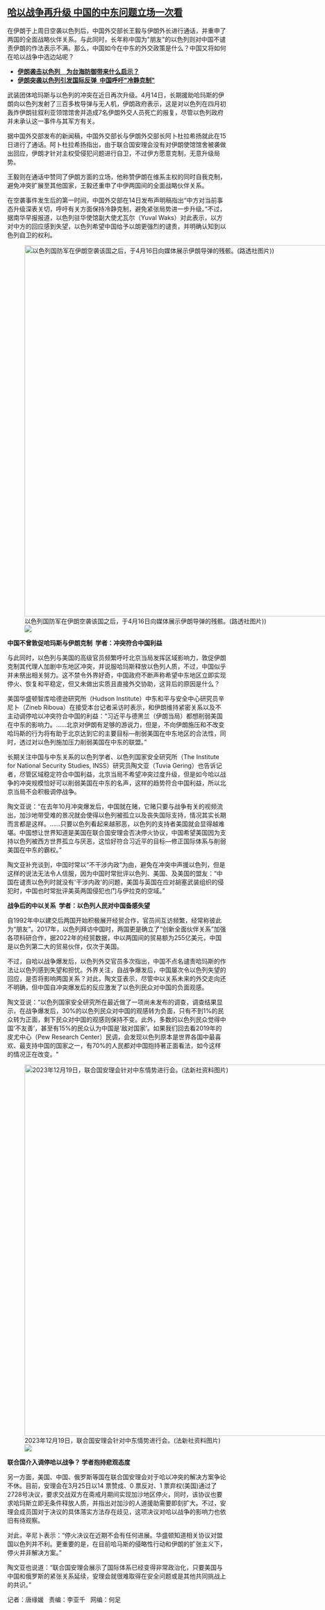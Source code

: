 <!--1713467820000-->
[哈以战争再升级 中国的中东问题立场一次看](https://www.rfa.org/mandarin/yataibaodao/junshiwaijiao/tj-04182024131347.html)
------

<p>在伊朗于上周日空袭以色列后，中国外交部长王毅与伊朗外长进行通话，并重申了两国的全面战略伙伴关系。与此同时，长年称中国为"朋友"的以色列则对中国不谴责伊朗的作法表示不满。那么，中国如今在中东的外交政策是什么？中国又将如何在哈以战争中选边站呢？</p><ul><li><strong><a class="state-published" href="https://www.rfa.org/mandarin/yataibaodao/junshiwaijiao/tj-04162024133913.html">伊朗袭击以色列　为台海防御带来什么启示？</a></strong></li><li><strong><a href="https://www.rfa.org/mandarin/yataibaodao/junshiwaijiao/jz-04142024110335.html">伊朗突袭以色列引发国际反弹  中国呼吁"冷静克制"</a></strong></li></ul><p>武装团体哈玛斯与以色列的冲突在近日再次升级。4月14日，长期援助哈玛斯的伊朗向以色列发射了三百多枚导弹与无人机，伊朗政府表示，这是对以色列在四月初轰炸伊朗驻叙利亚领馆馆舍并造成7名伊朗外交人员死亡的报复，尽管以色列政府并未承认这一事件与其军方有关。</p><p>据中国外交部发布的新闻稿，中国外交部长与伊朗外交部长阿卜杜拉希扬就此在15日进行了通话。阿卜杜拉希扬指出，由于联合国安理会没有对伊朗使馆馆舍被袭做出回应，伊朗才针对主权受侵犯问题进行自卫，不过伊方愿意克制，无意升级局势。</p><p>王毅则在通话中赞同了伊朗方面的立场，他称赞伊朗在维系主权的同时自我克制，避免冲突扩展至其他国家，王毅还重申了中伊两国间的全面战略伙伴关系。</p><p>在空袭事件发生后的第一时间，中国外交部在14日发布声明稿指出“中方对当前事态升级深表关切，呼吁有关方面保持冷静克制，避免紧张局势进一步升级。”不过，据南华早报报道，以色列驻华使馆副大使尤瓦尔（Yuval Waks）对此表示，以方对中方的回应感到失望，以色列希望中国给予以朗更强烈的谴责，并明确认知到以色列自卫的权利。</p><p><figure class="image-richtext image-inline captioned" style="width:1280px;"><img alt="以色列国防军在伊朗空袭该国之后，于4月16日向媒体展示伊朗导弹的残骸。(路透社图片))" height="854" src="https://www.rfa.org/mandarin/yataibaodao/junshiwaijiao/tj-04182024131347.html/2024-04-16t121817z_1035517466_rc2n77a8xk78_rtrmadp_3_israel-palestinians-iran-missile.jpg/@@images/d47390fe-54bf-48ec-9b6b-0e27055acd9e.jpeg" title="2024-04-16T121817Z_1035517466_RC2N77A8XK78_RTRMADP_3_ISRAEL-PALESTINIANS-IRAN-MISSILE.JPG" width="1280"/><figcaption class="image-caption">以色列国防军在伊朗空袭该国之后，于4月16日向媒体展示伊朗导弹的残骸。(路透社图片))</figcaption><small></small><div id="zoomattribute"><a data-caption="以色列国防军在伊朗空袭该国之后，于4月16日向媒体展示伊朗导弹的残骸。(路透社图片))" data-fancybox="" href="https://www.rfa.org/mandarin/yataibaodao/junshiwaijiao/tj-04182024131347.html/2024-04-16t121817z_1035517466_rc2n77a8xk78_rtrmadp_3_israel-palestinians-iran-missile.jpg" id="single_image" title="以色列国防军在伊朗空袭该国之后，于4月16日向媒体展示伊朗导弹的残骸。(路透社图片))"><img src="/++plone++rfa-resources/img/icon-zoom.png"/></a></div></figure></p><p><strong>中国不曾敦促哈玛斯与伊朗克制</strong><strong>  </strong><strong>学者：冲突符合中国利益</strong></p><p>与此同时，以色列与美国的高级官员频繁呼吁北京当局发挥区域影响力，敦促伊朗克制其代理人加剧中东地区冲突，并说服哈玛斯释放以色列人质，不过，中国似乎并未祭出相关努力。这不禁令外界好奇，中国政府不断声称希望中东地区立即实现停火、恢复和平稳定，但又未做出实质且直接外交协助，这背后的原因是什么？</p><p>美国华盛顿智库哈德逊研究所（Hudson Institute）中东和平与安全中心研究员辛尼卜（Zineb Riboua）在接受本台记者采访时表示，和伊朗维持紧密关系以及不主动调停哈以冲突符合中国的利益：“习近平与德黑兰（伊朗当局）都想削弱美国在中东的影响力。......北京对伊朗有足够的游说力，但是，不向伊朗施压和不改变哈玛斯的行为将有助于北京达到它的主要目标—削弱美国在中东地区的合法性，同时，透过对以色列施加压力削弱美国在中东的联盟。”</p><p>长期关注中国与中东关系的以色列学者、以色列国家安全研究所（The Institute for National Security Studies, INSS）研究员陶文亚（Tuvia Gering）也告诉记者，尽管区域稳定符合中国利益，北京当局不希望冲突过度升级，但是如今哈以战争的冲突规模恰好可以削弱美国在中东的名声，这样的趋势符合中国利益，所以北京当局不会积极调停战争。</p><p>陶文亚说：“在去年10月冲突爆发后，中国就在赌，它赌只要与战争有关的视频流出，加沙地带受难的景况就会使得以色列被孤立以及丧失国际支持，情况其实长期而言都是这样。......只要以色列看起来越邪恶，以色列的支持者美国就会显得越难堪。中国想让世界知道是美国在联合国安理会否决停火协议，中国希望美国因为支持以色列被西方世界孤立与厌恶，这恰好符合习近平的目标—修正国际体系与削弱美国在中东的霸权。”</p><p>陶文亚补充谈到，中国时常以“不干涉内政”为由，避免在冲突中声援以色列，但是这样的说法无法令人信服，因为中国时常批评以色列、美国、及美国的盟友：“中国在谴责以色列时就没有'干涉内政'的问题，美国与英国在应对胡塞武装组织的侵犯时，中国也时常批评美英两国侵犯也门与伊拉克的空域。”</p><p><strong>战争后的中以关系</strong><strong>  </strong><strong>学者：以色列人民对中国备感失望</strong></p><p>自1992年中以建交后两国开始积极展开经贸合作，官员间互访频繁，经常称彼此为“朋友”。2017年，以色列拜访中国时，两国更是确立了“创新全面伙伴关系”加强各项科研合作，据2022年的经贸数据，中以两国间的贸易额为255亿美元，中国是以色列第二大的贸易伙伴，仅次于美国。</p><p>不过，自哈以战争爆发后，以色列外交官员多次指出，中国不点名谴责哈玛斯的作法让以色列感到失望和担忧。外界关注，自战争爆发后，中国屡次令以色列失望的回应，是否将影响两国关系？对此，陶文亚表示，尽管中以关系未来的外交走向还不明确，但中国自冲突爆发后的反应激发了以色列民众对中国的负面观感。</p><p>陶文亚说：“以色列国家安全研究所在最近做了一项尚未发布的调查，调查结果显示，在战争爆发后，30%的以色列民众对中国的观感转为负面，只有不到1%的民众转为正面，剩下民众对中国的观感则保持不变。此外，多数的以色列民众觉得中国‘不友善’，甚至有15%的民众认为中国是‘敌对国家’。如果我们回去看2019年的皮尤中心（Pew Research Center）民调，会发现以色列原本是世界各国中最喜欢、最支持中国的国家之一，有70%的人民都对中国抱持著正面看法，如今这样的情况正在改变。"</p><p><figure class="image-richtext image-inline captioned" style="width:1280px;"><img alt="2023年12月19日，联合国安理会针对中东情势进行会。(法新社资料图片)" height="854" src="https://www.rfa.org/mandarin/yataibaodao/junshiwaijiao/tj-04182024131347.html/000_348e2xz.jpg/@@images/c8ca2c4f-8034-4605-9c2b-6f329ff43017.jpeg" title="000_348E2XZ.jpg" width="1280"/><figcaption class="image-caption">2023年12月19日，联合国安理会针对中东情势进行会。(法新社资料图片)</figcaption><small></small><div id="zoomattribute"><a data-caption="2023年12月19日，联合国安理会针对中东情势进行会。(法新社资料图片)" data-fancybox="" href="https://www.rfa.org/mandarin/yataibaodao/junshiwaijiao/tj-04182024131347.html/000_348e2xz.jpg" id="single_image" title="2023年12月19日，联合国安理会针对中东情势进行会。(法新社资料图片)"><img src="/++plone++rfa-resources/img/icon-zoom.png"/></a></div></figure></p><p><strong>联合国介入调停哈以战争？ 学者抱持悲观态度</strong></p><p>另一方面，美国、中国、俄罗斯等国在联合国安理会对于哈以冲突的解决方案争论不休。目前，安理会在3月25日以14 票赞成、0 票反对、1 票弃权(美国)通过了2728号决议，要求交战双方在斋戒月期间实现加沙地区停火，同时，该协议也要求哈玛斯立即无条件释放人质，并指出对加沙的人道援助需要即刻扩大。不过，安理会成员国对于决议的具体落实方法存在歧见，这项决议对哈以战争的影响力也依旧有待观察。</p><p>对此，辛尼卜表示：“停火决议在近期不会有任何进展。华盛顿知道相关协议对盟国以色列并不利。更重要的是，在目前哈马斯的侵略性行动和伊朗的扩张主义下，停火并非解决方案。”</p><p>陶文亚也说道：“联合国安理会展示了国际体系已经变得非常政治化，只要美国与中国和俄罗斯的紧张关系延续，安理会就很难取得在安全问题或是其他共同挑战上的共识。”</p><p>记者：唐缘媛   责编：李亚千   网编：何足</p>
